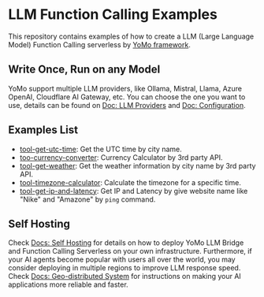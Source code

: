 # LLM Function Calling Examples

This repository contains examples of how to create a LLM (Large Language Model) Function Calling serverless by [YoMo framework](https://github.com/yomorun/yomo). 

## Write Once, Run on any Model

YoMo support multiple LLM providers, like Ollama, Mistral, Llama, Azure OpenAI, Cloudflare AI Gateway, etc. You can choose the one you want to use, details can be found on [Doc: LLM Providers](https://yomo.run/docs/llm-providers) and [Doc: Configuration](https://yomo.run/docs/zipper-configuration).

## Examples List

- [tool-get-utc-time](./tool-get-utc-time): Get the UTC time by city name.
- [too-currency-converter](./tool-currency-converter): Currency Calculator by 3rd party API.
- [tool-get-weather](./tool-get-weather): Get the weather information by city name by 3rd party API.
- [tool-timezone-calculator](./tool-timezone-calculator): Calculate the timezone for a specific time.
- [tool-get-ip-and-latency](./tool-get-ip-and-latency): Get IP and Latency by give website name like "Nike" and "Amazone" by `ping` command.

## Self Hosting

Check [Docs: Self Hosting](https://yomo.run/docs/self-hosting) for details on how to deploy YoMo LLM Bridge and Function Calling Serverless on your own infrastructure. Furthermore, if your AI agents become popular with users all over the world, you may consider deploying in multiple regions to improve LLM response speed. Check [Docs: Geo-distributed System](https://yomo.run/docs/glossary) for instructions on making your AI applications more reliable and faster.
